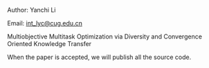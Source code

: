 Author: Yanchi Li

Email: int_lyc@cug.edu.cn

Multiobjective Multitask Optimization via Diversity and Convergence Oriented Knowledge Transfer

When the paper is accepted, we will publish all the source code.
